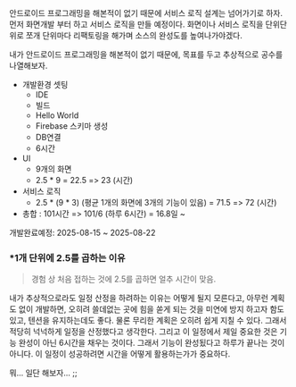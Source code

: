 
안드로이드 프로그래밍을 해본적이 없기 때문에 서비스 로직 설계는 넘어가기로 하자. 먼저 화면개발 부터 하고 서비스 로직을 만들 예정이다. 화면이나 서비스 로직을 단위단위로 쪼개 단위마다 리팩토링을 해가며 소스의 완성도를 높여나가야겠다. 

내가 안드로이드 프로그래밍을 해본적이 없기 때문에, 목표를 두고 추상적으로 공수를 나열해보자. 

-  개발환경 셋팅
	-  IDE
	-  빌드
	-  Hello World
	-  Firebase 스키마 생성
	-  DB연결
	-  6시간
-  UI
	-  9개의 화면
	-  2.5 * 9 = 22.5 => 23 (시간)
-  서비스 로직
	-  2.5 * (9 * 3) (평균 1개의 화면에 3개의 기능이 있음) = 71.5 => 72 (시간)
- 총합 : 101시간 => 101/6 (하루 6시간) = 16.8일 ~

개발완료예정: 2025-08-15 ~ 2025-08-22
### *1개 단위에 2.5를 곱하는 이유
> 경험 상 처음 접하는 것에 2.5를 곱하면 얼추 시간이 맞음.

내가 추상적으로라도 일정 산정을 하려하는 이유는 어떻게 될지 모른다고, 아무런 계획도 없이 개발하면, 오히려 쓸데없는 곳에 힘을 쏟게 되는 것을 미연에 방지 하고자 함도 있고, 텐션을 유지하는데도 좋다. 물론 무리한 계획은 오히려 쉽게 지칠 수 있다. 그래서 적당히 넉넉하게 일정을 산정했다고 생각한다. 그리고 이 일정에서 제일 중요한 것은 기능 완성이 아닌 6시간을 채우는 것이다. 그래서 기능이 완성됬다고 하루가 끝나는 것이 아니다. 이 일정이 성공하려면 시간을 어떻게 활용하는가가 중요하다.

뭐... 일단 해보자... ;;

